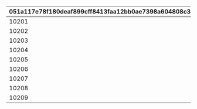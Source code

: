|051a117e78f180deaf899cff8413faa12bb0ae7398a604808c3265b3665fae0a|2069884d23d296f7f67442800a45f38acf6379b1d55647fca4da1f42d345a390|f5b5fca9485f54712261dfc688d46df700cb91e61a9a77a3e0848289519ad871|ec5328e0c3fda147ae25e98368e41491da2b1c8fbd0a75a0019832030d8aa251|429dd2b3d1056e284bc69e15d6b984fb845e6192bd3b3d649bf7b9c4a289caf6|f15381ce9a3109272a5ca6d5c670392191b215702db064a35351450204800105|8ad0360b1bf80dbfb8c56cafdfcf6cf93d9ecad9711c9ea9b9cad36f30a8b306|4ba160ccf2f77e0c9b1f89c52f07d75d6bd93f6a6536e794538da6a764ed002e|4b49520f8981a9284a49222b141b7403c4a157ddf47b950c13c5f8bd30c71ab2|a52197c1308750bd0269c13d5c46d406ff7ff0aed7a72a9025a779d8017c6775|
| --- | --- | --- | --- | --- | --- | --- | --- | --- | --- |
|10201|2025/01/31 12:00:00|2025/01/23 15:00:00|2025/02/23 4:59:59|1001|62011|1|1020101|1001|101|
|10202|2025/02/28 12:00:00|2025/02/20 15:00:00|2025/03/23 4:59:59|1002|62021|1|1020201|1001|102|
|10203|2025/03/31 12:00:00|2025/03/31 11:59:59|2025/04/23 4:59:59|1003|62031|1|1020301|1001|102|
|10204|2025/04/30 12:00:00|2025/04/26 20:00:00|2025/05/23 4:59:59|1004|62041|1|1020401|1001|102|
|10205|2025/05/31 12:00:00|2025/05/23 15:00:00|2025/06/23 4:59:59|1005|62051|1|1020501|1001|102|
|10206|2025/06/30 12:00:00|2025/06/26 15:00:00|2025/07/23 4:59:59|1006|62061|1|1020601|1001|102|
|10207|2025/07/31 12:00:00|2025/07/23 15:00:00|2025/08/23 4:59:59|1007|62071|1|1020701|1001|102|
|10208|2025/08/31 12:00:00|2025/08/22 15:00:00|2025/09/23 4:59:59|1008|62081|1|1020801|1001|102|
|10209|2025/09/30 12:00:00|2025/09/22 15:00:00|2025/10/23 4:59:59|1009|62091|1|1020901|1001|102|